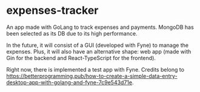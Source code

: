 # expenses-tracker

An app made with GoLang to track expenses and payments. MongoDB has been selected as its DB due to its high performance. 

In the future, it will consist of a GUI (developed with Fyne) to manage the expenses. Plus, it will also have an alternative shape: web app (made with Gin for the backend and React-TypeScript for the frontend).

Right now, there is implemented a test app with Fyne. Credits belong to https://betterprogramming.pub/how-to-create-a-simple-data-entry-desktop-app-with-golang-and-fyne-7c9e543d71e.